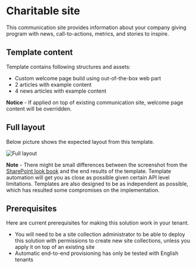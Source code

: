 # Charitable site

This communication site provides information about your company giving program with news, call-to-actions, metrics, and stories to inspire.

## Template content

Template contains following structures and assets:

- Custom welcome page build using out-of-the-box web part
- 2 articles with example content
- 4 news articles with example content

**Notice** - If applied on top of existing communication site, welcome page content will be overridden.

## Full layout

Below picture shows the expected layout from this template.

![Full layout](./full-layout-give.jpg)

**Note** - There might be small differences between the screenshot from the [SharePoint look book](https://spdesign.azurewebsites.net) and the end results of the template. Template automation will get you as close as possible given certain API level limitations. Templates are also designed to be as independent as possible, which has resulted some compromises on the implementation.

## Prerequisites

Here are current prerequisites for making this solution work in your tenant.

- You will need to be a site collection administrator to be able to deploy this solution with permissions to create new site collections, unless you apply it on top of an existing site
- Automatic end-to-end provisioning has only be tested with English tenants
